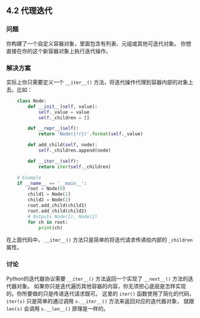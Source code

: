 ## 4.2 代理迭代 ##
### 问题 ###
你构建了一个自定义容器对象，里面包含有列表、元组或其他可迭代对象。
你想直接在你的这个新容器对象上执行迭代操作。
### 解决方案 ###
实际上你只需要定义一个 ``__iter__()`` 方法，将迭代操作代理到容器内部的对象上去。比如：
```python
    class Node:
        def __init__(self, value):
            self._value = value
            self._children = []

        def __repr__(self):
            return 'Node({!r})'.format(self._value)

        def add_child(self, node):
            self._children.append(node)

        def __iter__(self):
            return iter(self._children)

    # Example
    if __name__ == '__main__':
        root = Node(0)
        child1 = Node(1)
        child2 = Node(2)
        root.add_child(child1)
        root.add_child(child2)
        # Outputs Node(1), Node(2)
        for ch in root:
            print(ch)

```
在上面代码中， ``__iter__()`` 方法只是简单的将迭代请求传递给内部的 ``_children`` 属性。
### 讨论 ###
Python的迭代器协议需要 ``__iter__()`` 方法返回一个实现了 ``__next__()`` 方法的迭代器对象。
如果你只是迭代遍历其他容器的内容，你无须担心底层是怎样实现的。你所要做的只是传递迭代请求既可。
这里的 ``iter()`` 函数使用了简化的代码，
``iter(s)`` 只是简单的通过调用 ``s.__iter__()`` 方法来返回对应的迭代器对象，
就跟 ``len(s)`` 会调用 ``s.__len__()`` 原理是一样的。
